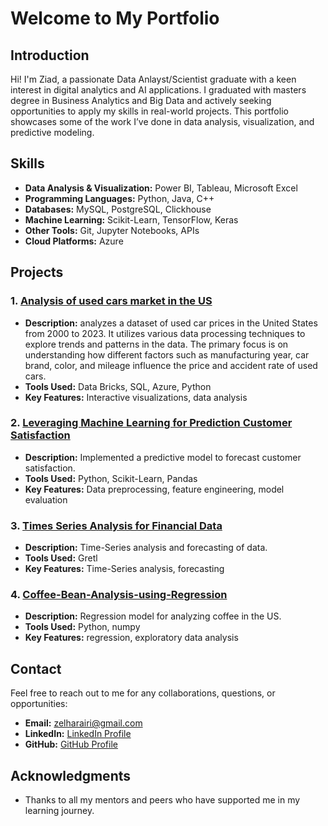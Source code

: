 # Welcome to My Portfolio

## Introduction

Hi! I'm Ziad, a passionate Data Anlayst/Scientist graduate with a keen interest in digital analytics and AI applications. I graduated with masters degree in Business Analytics and Big Data and actively seeking opportunities to apply my skills in real-world projects. This portfolio showcases some of the work I’ve done in data analysis, visualization, and predictive modeling.

## Skills

- **Data Analysis & Visualization:** Power BI, Tableau, Microsoft Excel
- **Programming Languages:** Python, Java, C++
- **Databases:** MySQL, PostgreSQL, Clickhouse
- **Machine Learning:** Scikit-Learn, TensorFlow, Keras
- **Other Tools:** Git, Jupyter Notebooks, APIs
- **Cloud Platforms:** Azure

## Projects

### 1. [Analysis of used cars market in the US](https://github.com/zelharairi/Analysis-of-used-cars-market-in-the-US)
- **Description:** analyzes a dataset of used car prices in the United States from 2000 to 2023. It utilizes various data processing techniques to explore trends and patterns in the data. The primary focus is on understanding how different factors such as manufacturing year, car brand, color, and mileage influence the price and accident rate of used cars.
- **Tools Used:** Data Bricks, SQL, Azure, Python
- **Key Features:** Interactive visualizations, data analysis

### 2. [Leveraging Machine Learning for Prediction Customer Satisfaction](https://github.com/zelharairi/Leveraging-Machine-Learning-for-Prediction-Customer-Satisfaction)
- **Description:** Implemented a predictive model to forecast customer satisfaction.
- **Tools Used:** Python, Scikit-Learn, Pandas
- **Key Features:** Data preprocessing, feature engineering, model evaluation

### 3. [Times Series Analysis for Financial Data](https://github.com/zelharairi/Times-Series-Analysis-for-Financial-Data-using-Gretl)
- **Description:** Time-Series analysis and forecasting of data.
- **Tools Used:** Gretl
- **Key Features:** Time-Series analysis, forecasting

### 4. [Coffee-Bean-Analysis-using-Regression](https://github.com/zelharairi/Coffee-Bean-Analysis-using-Regression)
- **Description:** Regression model for analyzing coffee in the US.
- **Tools Used:** Python, numpy
- **Key Features:** regression, exploratory data analysis

## Contact

Feel free to reach out to me for any collaborations, questions, or opportunities:

- **Email:** [zelharairi@gmail.com](mailto:zelharairi@gmail.com)
- **LinkedIn:** [LinkedIn Profile](https://www.linkedin.com/in/ziad-el-harairi-86781912a/)
- **GitHub:** [GitHub Profile](https://github.com/zelharairi)


## Acknowledgments

- Thanks to all my mentors and peers who have supported me in my learning journey.

